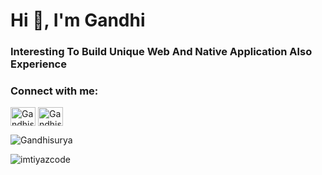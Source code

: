 <h1 align="">Hi 👋, I'm Gandhi</h1>
<h3 align="">Interesting To Build
Unique Web And Native Application
Also Experience</h3>

<h3 align="left">Connect with me:</h3>
<p align="left">
<a href="https://twitter.com/GandhiGoku" target="blank"><img align="center" src="https://raw.githubusercontent.com/rahuldkjain/github-profile-readme-generator/master/src/images/icons/Social/twitter.svg" alt="Gandhisurya" height="30" width="40" /></a>
<a href="https://www.linkedin.com/in/gandhi-m-866b34230/" target="blank"><img align="center" src="https://raw.githubusercontent.com/rahuldkjain/github-profile-readme-generator/master/src/images/icons/Social/linked-in-alt.svg" alt="Gandhisurya" height="30" width="40" /></a>
</p>

<p><img align="center" src="https://github-readme-stats.vercel.app/api/top-langs?username=Gandhisurya&show_icons=true&locale=en&layout=compact" alt="Gandhisurya" /></p>

<p><img align="center" src="https://github-readme-streak-stats.herokuapp.com/?user=Gandhisurya&" alt="imtiyazcode" /></p>
